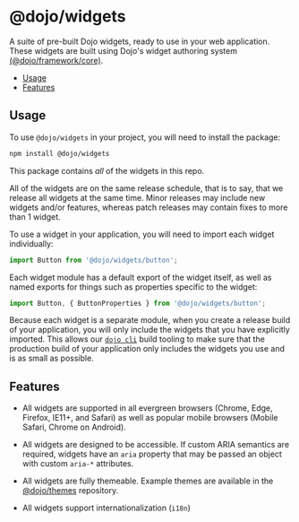 # @dojo/widgets

A suite of pre-built Dojo widgets, ready to use in your web application.
These widgets are built using Dojo's widget authoring system [(@dojo/framework/core)](https://github.com/dojo/framework/blob/master/src/core/README.md).

- [Usage](#usage)
- [Features](#features)

## Usage

To use `@dojo/widgets` in your project, you will need to install the package:

```bash
npm install @dojo/widgets
```
This package contains *all* of the widgets in this repo.

All of the widgets are on the same release schedule, that is to say, that we release all widgets at the same time.
Minor releases may include new widgets and/or features, whereas patch releases may contain fixes to more than 1 widget.

To use a widget in your application, you will need to import each widget individually:

```ts
import Button from '@dojo/widgets/button';
```

Each widget module has a default export of the widget itself, as well as named exports for things such as properties specific to the widget:

```ts
import Button, { ButtonProperties } from '@dojo/widgets/button';
```

Because each widget is a separate module, when you create a release build of your application, you will only include the widgets that you have explicitly imported.
This allows our [`dojo cli`](https://github.com/dojo/cli) build tooling to make sure that the production build of your application only includes the widgets you use and is as small as possible.

## Features

- All widgets are supported in all evergreen browsers (Chrome, Edge, Firefox, IE11+, and Safari) as well as popular mobile browsers (Mobile Safari, Chrome on Android).

- All widgets are designed to be accessible. If custom ARIA semantics are required, widgets have an `aria` property that may be passed an object with custom `aria-*` attributes.

- All widgets are fully themeable. Example themes are available in the [@dojo/themes](https://github.com/dojo/themes) repository.

- All widgets support internationalization (`i18n`)
